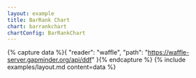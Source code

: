 ```yaml
---
layout: example
title: BarRank Chart
chart: barrankchart
chartConfig: BarRankChart
---
```


{% capture data %}{
  "reader": "waffle",
  "path": "https://waffle-server.gapminder.org/api/ddf"
}{% endcapture %}
{% include examples/layout.md content=data %}